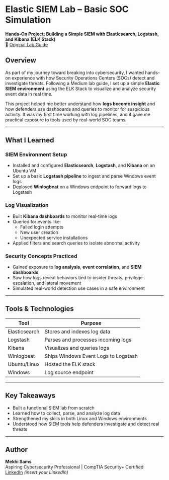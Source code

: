 # Elastic SIEM Lab – Basic SOC Simulation

**Hands-On Project: Building a Simple SIEM with Elasticsearch, Logstash, and Kibana (ELK Stack)**  
🔗 [Original Lab Guide](https://medium.com/@aali23/a-simple-elastic-siem-lab-6765159ee2b2)

## Overview

As part of my journey toward breaking into cybersecurity, I wanted hands-on experience with how Security Operations Centers (SOCs) detect and investigate threats. Following a Medium lab guide, I set up a simple **Elastic SIEM environment** using the ELK Stack to visualize and analyze security event data in real time.

This project helped me better understand how **logs become insight** and how defenders use dashboards and queries to monitor for suspicious activity. It was my first time working with log pipelines, and it gave me practical exposure to tools used by real-world SOC teams.

---

## What I Learned

###  SIEM Environment Setup
- Installed and configured **Elasticsearch**, **Logstash**, and **Kibana** on an Ubuntu VM
- Set up a basic **Logstash pipeline** to ingest and parse Windows event logs
- Deployed **Winlogbeat** on a Windows endpoint to forward logs to Logstash

###  Log Visualization
- Built **Kibana dashboards** to monitor real-time logs
- Queried for events like:
  - Failed login attempts
  - New user creation
  - Unexpected service installations
- Applied filters and search queries to isolate abnormal activity

### Security Concepts Practiced
- Gained exposure to **log analysis**, **event correlation**, and **SIEM dashboards**
- Saw how logs reveal behaviors tied to insider threats, privilege escalation, and lateral movement
- Simulated real-world detection use cases in a safe environment

---

##  Tools & Technologies

| Tool         | Purpose                              |
|--------------|--------------------------------------|
| Elasticsearch | Stores and indexes log data         |
| Logstash      | Parses and processes incoming logs  |
| Kibana        | Visualizes and queries logs         |
| Winlogbeat    | Ships Windows Event Logs to Logstash |
| Ubuntu/Linux  | Hosted the ELK stack                |
| Windows       | Log source endpoint                 |

---

##  Key Takeaways

- Built a functional SIEM lab from scratch
- Learned how to collect, parse, and analyze log data
- Strengthened my skills in both Linux and Windows environments
- Understood how SIEM tools help defenders investigate and detect real threats

---

##  Author

**Mekhi Sams**  
Aspiring Cybersecurity Professional | CompTIA Security+ Certified  
[LinkedIn](https://www.linkedin.com/in/mekhi-sams-98010723b/) *(insert your LinkedIn)*  


